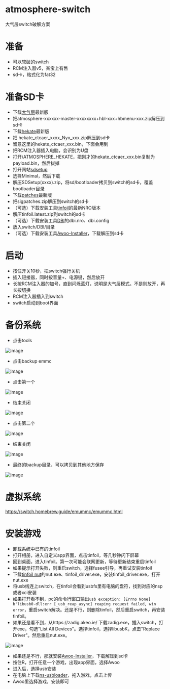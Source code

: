 # atmosphere-switch
大气层switch破解方案

# 准备
* 可以软破的switch
* RCM注入器v5，某宝上有售
* sd卡，格式化为fat32

# 准备SD卡
* 下载[大气层](https://github.com/Atmosphere-NX/Atmosphere)最新版
* 把atmosphere-xxxxxx-master-xxxxxxxx+hbl-xxx+hbmenu-xxx.zip解压到sd卡
* 下载[hekate](https://github.com/CTCaer/hekate)最新版
* 把 hekate_ctcaer_xxxx_Nyx_xxx.zip解压到sd卡
* 留意这里的hekate_ctcaer_xxx.bin，下面会用到
* 把RCM注入器插入电脑，会识别为U盘
* 打开\ATMOSPHERE_HEKATE，把刚才的hekate_ctcaer_xxx.bin复制为payload.bin，然后拔掉
* 打开网站[sdsetup](https://www.sdsetup.com/)
* 选择Minimal，然后下载
* 解压SDSetup(xxxx).zip，将sd/bootloader拷贝到switch的sd卡，覆盖bootloader目录
* 下载[patches](https://gbatemp.net/threads/sigpatches-for-atmosphere-hekate-fss0-fusee-package3.571543/)最新版
* 把sigpatches.zip解压到switch的sd卡
* （可选）下载安装工具[tinfoil](https://tinfoil.io/)的最新NRO版本
* 解压tinfoil.latest.zip到switch的sd卡
* （可选）下载安装工具[DBI](https://github.com/rashevskyv/dbi)的dbi.nro、dbi.config
* 放入switch/DBI/目录
* （可选）下载安装工具[Awoo-Installer](https://github.com/Huntereb/Awoo-Installer)，下载解压到sd卡

# 启动
* 按住开关10秒，把switch强行关机
* 插入短接器，同时按音量+、电源键，然后放开
* 长按RCM注入器的加号，直到闪烁蓝灯，说明是大气层模式。不是则放开，再长按切换
* RCM注入器插入到switch
* switch启动到boot界面

# 备份系统
* 点击tools

![image](backup1.png)

* 点击backup emmc

![image](backup2.png)

* 点击第一个

![image](backup3.png)

* 结束关闭

![image](backup4.png)

* 点击第二个

![image](backup5.png)

* 结束关闭

![image](backup6.png)

* 最终的backup目录，可以拷贝到其他地方保存

![image](backup7.png)

# 虚拟系统
https://switch.homebrew.guide/emummc/emummc.html

# 安装游戏
* 卸载系统中已有的tinfoil
* 打开相册，进入自定义app界面，点击tinfoil，等几秒钟闪下屏幕
* 回到桌面，进入tinfoil。第一次可能会联网更新，等待更新结束重启tinfoil
* 如果提示打开失败，则重启switch，选择fusee引导，再重试安装tinfoil
* 下载[tinfoil nut](https://github.com/blawar/nut/releases)的nut.exe、tinfoil_driver.exe，安装tinfoil_driver.exe，打开nut.exe
* 将usb线连上switch，在tinfoil会看到usbfs里有电脑的盘符，找到对应的nsp或者xci安装
* 如果打开看不到，pc的命令行窗口输出```usb exception: [Errno None] b'libusb0-dll:err [_usb_reap_async] reaping request failed, win error```，重启switch解决。还是不行，则删除tinfoil，然后重启switch，再安装tinfoil。
* 如果还是看不到，从https://zadig.akeo.ie/ 下载zadig.exe，插入switch，打开exe，勾选"List All Devices"。选择tinfoil，选择libusbK，点击"Replace Driver"。然后重启nut.exe。

![image](usbfs.jpg)

* 如果还是不行，那就安装[Awoo-Installer](https://github.com/Huntereb/Awoo-Installer)，下载解压到sd卡
* 按住R，打开任意一个游戏，出现app界面，选择Awoo
* 进入后，选择usb安装
* 在电脑上下载[ns-usbloader](https://github.com/developersu/ns-usbloader)，拖入游戏，点击上传
* Awoo里选择游戏，安装即可

